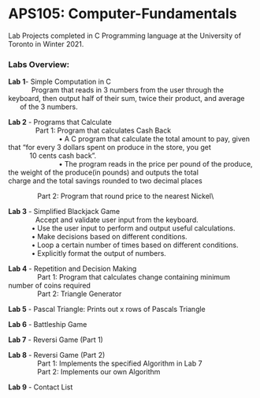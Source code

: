 # APS105: Computer-Fundamentals
Lab Projects completed in C Programming language at the University of Toronto in Winter 2021.

### **Labs Overview:**
**Lab** **1**- Simple Computation in C\
&nbsp; &nbsp; &nbsp; &nbsp; &nbsp; &nbsp; Program that reads in 3 numbers from the user through the keyboard, then output half of their sum, twice their product, and average &nbsp; &nbsp; &nbsp; &nbsp; &nbsp; &nbsp; of the 3 numbers.

**Lab 2** - Programs that Calculate\
&nbsp; &nbsp; &nbsp; &nbsp; &nbsp; &nbsp; &nbsp; Part 1: Program that calculates Cash Back\
&nbsp; &nbsp; &nbsp; &nbsp; &nbsp; &nbsp; &nbsp; &nbsp; &nbsp; &nbsp; &nbsp; &nbsp; &nbsp; • A C program that calculate the total amount to pay, given that “for every 3 dollars spent on produce in the store, you get &nbsp; &nbsp; &nbsp; &nbsp; &nbsp; &nbsp; &nbsp; &nbsp;&nbsp; &nbsp; &nbsp; &nbsp; &nbsp; &nbsp; &nbsp; &nbsp;&nbsp; &nbsp; 10 cents cash back”.\
&nbsp; &nbsp; &nbsp; &nbsp; &nbsp; &nbsp; &nbsp; &nbsp; &nbsp; &nbsp; &nbsp; &nbsp; &nbsp; • The program reads in the price per pound of the produce, the weight of the produce(in pounds) and outputs the total &nbsp; &nbsp; &nbsp; &nbsp; &nbsp; &nbsp; &nbsp; &nbsp; &nbsp; &nbsp; &nbsp; &nbsp; &nbsp; charge and the total savings rounded to two decimal places

&nbsp; &nbsp; &nbsp; &nbsp; &nbsp; &nbsp; &nbsp; &nbsp;Part 2: Program that round price to the nearest Nickel\


**Lab 3** - Simplified Blackjack Game\
&nbsp; &nbsp; &nbsp; &nbsp; &nbsp; &nbsp; &nbsp; Accept and validate user input from the keyboard.\
&nbsp; &nbsp; &nbsp; &nbsp; &nbsp; &nbsp; • Use the user input to perform and output useful calculations.\
&nbsp; &nbsp; &nbsp; &nbsp; &nbsp; &nbsp; • Make decisions based on different conditions.\
&nbsp; &nbsp; &nbsp; &nbsp; &nbsp; &nbsp; • Loop a certain number of times based on different conditions.\
&nbsp; &nbsp; &nbsp; &nbsp; &nbsp; &nbsp; • Explicitly format the output of numbers.

**Lab 4** - Repetition and Decision Making\
&nbsp; &nbsp; &nbsp; &nbsp; &nbsp; &nbsp; &nbsp; &nbsp;Part 1: Program that calculates change containing minimum number of coins required\
&nbsp; &nbsp; &nbsp; &nbsp; &nbsp; &nbsp; &nbsp; &nbsp;Part 2: Triangle Generator
       
**Lab 5** - Pascal Triangle: Prints out x rows of Pascals Triangle

**Lab 6** - Battleship Game

**Lab 7** - Reversi Game (Part 1)

**Lab 8** - Reversi Game (Part 2)\
&nbsp; &nbsp; &nbsp; &nbsp; &nbsp; &nbsp; &nbsp; &nbsp;Part 1: Implements the specified Algorithm in Lab 7\
&nbsp; &nbsp; &nbsp; &nbsp; &nbsp; &nbsp; &nbsp; &nbsp;Part 2: Implements our own Algorithm
      
**Lab 9** - Contact List

